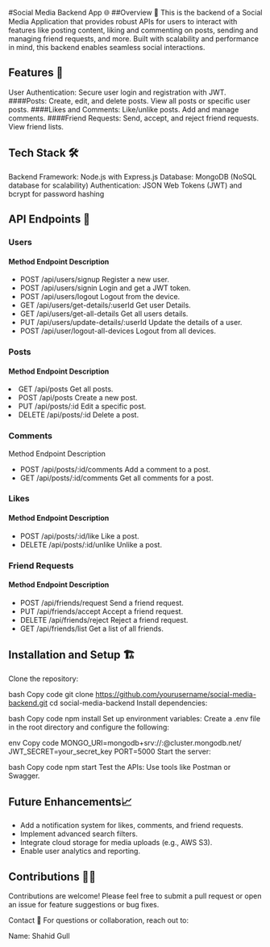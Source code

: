 #Social Media Backend App 🌐
##Overview 📖
This is the backend of a Social Media Application that provides robust APIs for users to interact with features like posting content, liking and commenting on posts, sending and managing friend requests, and more. Built with scalability and performance in mind, this backend enables seamless social interactions.

## Features 🚀

User Authentication: Secure user login and registration with JWT.
####Posts:
Create, edit, and delete posts.
View all posts or specific user posts.
####Likes and Comments:
Like/unlike posts.
Add and manage comments.
####Friend Requests:
Send, accept, and reject friend requests.
View friend lists.

<!-- Notifications: Real-time notifications for likes, comments, and friend requests.
Search and Discover:
Search for users by username.
Discover public posts. -->

## Tech Stack 🛠️

Backend Framework: Node.js with Express.js
Database: MongoDB (NoSQL database for scalability)
Authentication: JSON Web Tokens (JWT) and bcrypt for password hashing

## API Endpoints 📜

### Users

#### Method Endpoint Description

<ul>
<li>POST /api/users/signup Register a new user.</li>
<li>POST /api/users/signin Login and get a JWT token.</li>
<li>POST /api/users/logout Logout from the device.</li>
<li>GET /api/users/get-details/:userId Get user Details.</li>
<li>GET /api/users/get-all-details Get all users details.</li>
<li>PUT /api/users/update-details/:userId Update the details of a user.</li>
<li>POST /api/user/logout-all-devices Logout from all devices.</li>
</ul>

### Posts

#### Method Endpoint Description

<li>GET /api/posts Get all posts.</li>
<li>POST /api/posts Create a new post.</li>
<li>PUT /api/posts/:id Edit a specific post.</li>
<li>DELETE /api/posts/:id Delete a post.</li>

### Comments

Method Endpoint Description

<ul>
<li>POST /api/posts/:id/comments Add a comment to a post.</li>
<li>GET /api/posts/:id/comments Get all comments for a post.</li>
</ul>

### Likes

#### Method Endpoint Description

<ul>
<li>POST /api/posts/:id/like Like a post.</li>
<li>DELETE /api/posts/:id/unlike Unlike a post.</li>
</ul>

### Friend Requests

#### Method Endpoint Description

<ul>
<li>POST /api/friends/request Send a friend request.</li>
<li>PUT /api/friends/accept Accept a friend request.</li>
<li>DELETE /api/friends/reject Reject a friend request.</li>
<li>GET /api/friends/list Get a list of all friends.</li>
</ul>

## Installation and Setup 🏗️

Clone the repository:

bash
Copy code
git clone https://github.com/yourusername/social-media-backend.git
cd social-media-backend
Install dependencies:

bash
Copy code
npm install
Set up environment variables: Create a .env file in the root directory and configure the following:

env
Copy code
MONGO_URI=mongodb+srv://<username>:<password>@cluster.mongodb.net/<dbname>
JWT_SECRET=your_secret_key
PORT=5000
Start the server:

bash
Copy code
npm start
Test the APIs: Use tools like Postman or Swagger.

## Future Enhancements📈

<ul>
<li>Add a notification system for likes, comments, and friend requests.</li>
<li>Implement advanced search filters.</li>
<li>Integrate cloud storage for media uploads (e.g., AWS S3).</li>
<li>Enable user analytics and reporting.</li>
</ul>

## Contributions 👩‍💻

Contributions are welcome! Please feel free to submit a pull request or open an issue for feature suggestions or bug fixes.

Contact 📧
For questions or collaboration, reach out to:

Name: Shahid Gull

<!-- Email: your.email@example.com
GitHub: Your GitHub Profile -->
